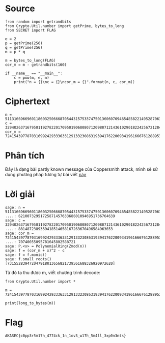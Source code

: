 # Source

```
from random import getrandbits
from Crypto.Util.number import getPrime, bytes_to_long
from SECRET import FLAG

e = 2
p = getPrime(256)
q = getPrime(256)
n = p * q

m = bytes_to_long(FLAG)
cor_m = m - getrandbits(160)

if __name__ == "__main__":
    c = pow(m, e, n)
    print("n = {}\nc = {}\ncor_m = {}".format(n, c, cor_m))
```

# Ciphertext

```
n = 5113166966960118603250666870544315753374750136060769465485822149528706374700934720443689630473991177661169179462100732951725871457633686010946951736764639
c = 329402637167950119278220170950190680807120980712143610290182242567212843996710001488280098771626903975534140478814872389359418514658167263670496584963653
cor_m = 724154397787031699242933363312913323086319394176220093419616667612889538090840511507392245976984201647543870740055095781645802588721
```

# Phân tích

Đây là dạng bài partly known message của Coppersmith attack, mình sẽ sử dụng phương pháp tương tự bài viết [này](https://hackmd.io/@nomorecaffeine/By_SVppIh)

# Lời giải

```
sage: n = 51131669669601186032506668705443157533747501360607694654858221495287063747009347204436896304739911776611691794
....: 62100732951725871457633686010946951736764639
sage: c = 32940263716795011927822017095019068080712098071214361029018224256721284399671000148828009877162690397553414047
....: 8814872389359418514658167263670496584963653
sage: cor_m = 7241543977870316992429333633129133230863193941762200934196166676128895380908405115073922459769842016475438
....: 70740055095781645802588721
sage: P.<x> = PolynomialRing(Zmod(n))
sage: f = (cor_m + x)^2 - c
sage: f = f.monic()
sage: f.small_roots()
[731552839472047918013656821739561688326920972620]
```
Từ đó ta thu được m, viết chương trình decode:

```
from Crypto.Util.number import *

m = 724154397787031699242933363312913323086319394176220093419616667612889538090840511508123798816456249565557527561794657469972723561341

print(long_to_bytes(m))
```
# Flag
`AKASEC{c0pp3r5m17h_4774ck_1n_1ov3_w17h_5m4ll_3xp0n3nts}`

